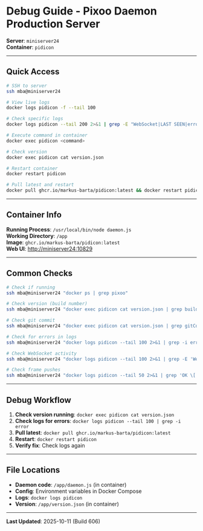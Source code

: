 # Debug Guide - Pixoo Daemon Production Server

**Server**: `miniserver24`  
**Container**: `pidicon`

---

## Quick Access

```bash
# SSH to server
ssh mba@miniserver24

# View live logs
docker logs pidicon -f --tail 100

# Check specific logs
docker logs pidicon --tail 200 2>&1 | grep -E "WebSocket|LAST SEEN|error"

# Execute command in container
docker exec pidicon <command>

# Check version
docker exec pidicon cat version.json

# Restart container
docker restart pidicon

# Pull latest and restart
docker pull ghcr.io/markus-barta/pidicon:latest && docker restart pidicon
```

---

## Container Info

**Running Process**: `/usr/local/bin/node daemon.js`  
**Working Directory**: `/app`  
**Image**: `ghcr.io/markus-barta/pidicon:latest`  
**Web UI**: <http://miniserver24:10829>

---

## Common Checks

```bash
# Check if running
ssh mba@miniserver24 "docker ps | grep pixoo"

# Check version (build number)
ssh mba@miniserver24 "docker exec pidicon cat version.json | grep buildNumber"

# Check git commit
ssh mba@miniserver24 "docker exec pidicon cat version.json | grep gitCommit"

# Check for errors in logs
ssh mba@miniserver24 "docker logs pidicon --tail 100 2>&1 | grep -i error"

# Check WebSocket activity
ssh mba@miniserver24 "docker logs pidicon --tail 100 2>&1 | grep -E 'WebSocket|broadcast'"

# Check frame pushes
ssh mba@miniserver24 "docker logs pidicon --tail 50 2>&1 | grep 'OK \['"
```

---

## Debug Workflow

1. **Check version running**: `docker exec pidicon cat version.json`
2. **Check logs for errors**: `docker logs pidicon --tail 100 | grep -i error`
3. **Pull latest**: `docker pull ghcr.io/markus-barta/pidicon:latest`
4. **Restart**: `docker restart pidicon`
5. **Verify fix**: Check logs again

---

## File Locations

- **Daemon code**: `/app/daemon.js` (in container)
- **Config**: Environment variables in Docker Compose
- **Logs**: `docker logs pidicon`
- **Version**: `/app/version.json` (in container)

---

**Last Updated**: 2025-10-11 (Build 606)
